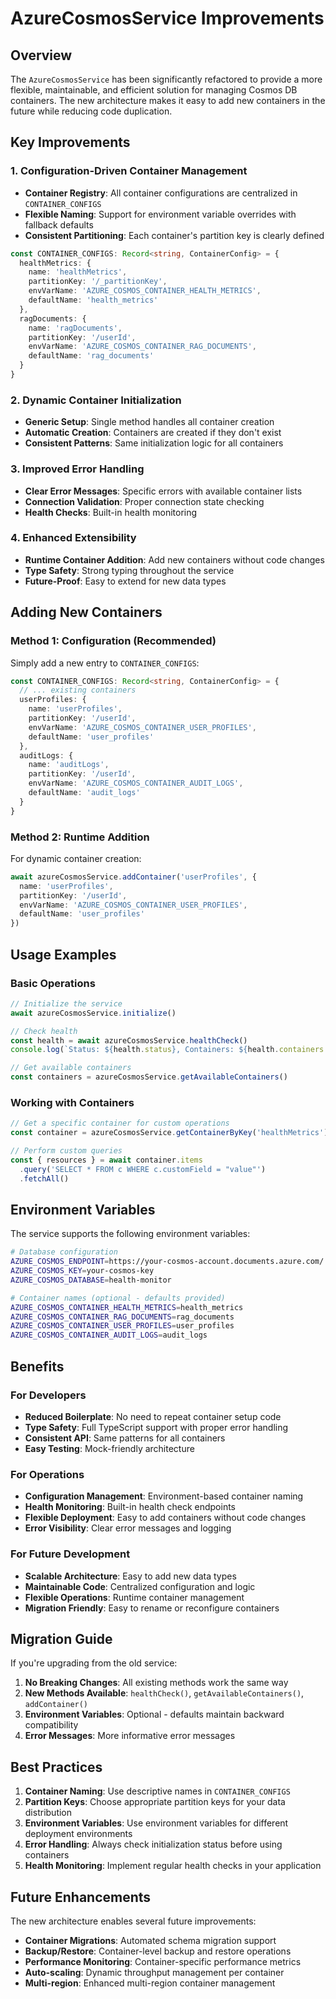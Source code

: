 # AzureCosmosService Improvements

## Overview
The `AzureCosmosService` has been significantly refactored to provide a more flexible, maintainable, and efficient solution for managing Cosmos DB containers. The new architecture makes it easy to add new containers in the future while reducing code duplication.

## Key Improvements

### 1. Configuration-Driven Container Management
- **Container Registry**: All container configurations are centralized in `CONTAINER_CONFIGS`
- **Flexible Naming**: Support for environment variable overrides with fallback defaults
- **Consistent Partitioning**: Each container's partition key is clearly defined

```typescript
const CONTAINER_CONFIGS: Record<string, ContainerConfig> = {
  healthMetrics: {
    name: 'healthMetrics',
    partitionKey: '/_partitionKey',
    envVarName: 'AZURE_COSMOS_CONTAINER_HEALTH_METRICS',
    defaultName: 'health_metrics'
  },
  ragDocuments: {
    name: 'ragDocuments',
    partitionKey: '/userId',
    envVarName: 'AZURE_COSMOS_CONTAINER_RAG_DOCUMENTS',
    defaultName: 'rag_documents'
  }
}
```

### 2. Dynamic Container Initialization
- **Generic Setup**: Single method handles all container creation
- **Automatic Creation**: Containers are created if they don't exist
- **Consistent Patterns**: Same initialization logic for all containers

### 3. Improved Error Handling
- **Clear Error Messages**: Specific errors with available container lists
- **Connection Validation**: Proper connection state checking
- **Health Checks**: Built-in health monitoring

### 4. Enhanced Extensibility
- **Runtime Container Addition**: Add new containers without code changes
- **Type Safety**: Strong typing throughout the service
- **Future-Proof**: Easy to extend for new data types

## Adding New Containers

### Method 1: Configuration (Recommended)
Simply add a new entry to `CONTAINER_CONFIGS`:

```typescript
const CONTAINER_CONFIGS: Record<string, ContainerConfig> = {
  // ... existing containers
  userProfiles: {
    name: 'userProfiles',
    partitionKey: '/userId',
    envVarName: 'AZURE_COSMOS_CONTAINER_USER_PROFILES',
    defaultName: 'user_profiles'
  },
  auditLogs: {
    name: 'auditLogs',
    partitionKey: '/userId',
    envVarName: 'AZURE_COSMOS_CONTAINER_AUDIT_LOGS',
    defaultName: 'audit_logs'
  }
}
```

### Method 2: Runtime Addition
For dynamic container creation:

```typescript
await azureCosmosService.addContainer('userProfiles', {
  name: 'userProfiles',
  partitionKey: '/userId',
  envVarName: 'AZURE_COSMOS_CONTAINER_USER_PROFILES',
  defaultName: 'user_profiles'
})
```

## Usage Examples

### Basic Operations
```typescript
// Initialize the service
await azureCosmosService.initialize()

// Check health
const health = await azureCosmosService.healthCheck()
console.log(`Status: ${health.status}, Containers: ${health.containers.join(', ')}`)

// Get available containers
const containers = azureCosmosService.getAvailableContainers()
```

### Working with Containers
```typescript
// Get a specific container for custom operations
const container = azureCosmosService.getContainerByKey('healthMetrics')

// Perform custom queries
const { resources } = await container.items
  .query('SELECT * FROM c WHERE c.customField = "value"')
  .fetchAll()
```

## Environment Variables
The service supports the following environment variables:

```bash
# Database configuration
AZURE_COSMOS_ENDPOINT=https://your-cosmos-account.documents.azure.com/
AZURE_COSMOS_KEY=your-cosmos-key
AZURE_COSMOS_DATABASE=health-monitor

# Container names (optional - defaults provided)
AZURE_COSMOS_CONTAINER_HEALTH_METRICS=health_metrics
AZURE_COSMOS_CONTAINER_RAG_DOCUMENTS=rag_documents
AZURE_COSMOS_CONTAINER_USER_PROFILES=user_profiles
AZURE_COSMOS_CONTAINER_AUDIT_LOGS=audit_logs
```

## Benefits

### For Developers
- **Reduced Boilerplate**: No need to repeat container setup code
- **Type Safety**: Full TypeScript support with proper error handling
- **Consistent API**: Same patterns for all containers
- **Easy Testing**: Mock-friendly architecture

### For Operations
- **Configuration Management**: Environment-based container naming
- **Health Monitoring**: Built-in health check endpoints
- **Flexible Deployment**: Easy to add containers without code changes
- **Error Visibility**: Clear error messages and logging

### For Future Development
- **Scalable Architecture**: Easy to add new data types
- **Maintainable Code**: Centralized configuration and logic
- **Flexible Operations**: Runtime container management
- **Migration Friendly**: Easy to rename or reconfigure containers

## Migration Guide

If you're upgrading from the old service:

1. **No Breaking Changes**: All existing methods work the same way
2. **New Methods Available**: `healthCheck()`, `getAvailableContainers()`, `addContainer()`
3. **Environment Variables**: Optional - defaults maintain backward compatibility
4. **Error Messages**: More informative error messages

## Best Practices

1. **Container Naming**: Use descriptive names in `CONTAINER_CONFIGS`
2. **Partition Keys**: Choose appropriate partition keys for your data distribution
3. **Environment Variables**: Use environment variables for different deployment environments
4. **Error Handling**: Always check initialization status before using containers
5. **Health Monitoring**: Implement regular health checks in your application

## Future Enhancements

The new architecture enables several future improvements:

- **Container Migrations**: Automated schema migration support
- **Backup/Restore**: Container-level backup and restore operations
- **Performance Monitoring**: Container-specific performance metrics
- **Auto-scaling**: Dynamic throughput management per container
- **Multi-region**: Enhanced multi-region container management 